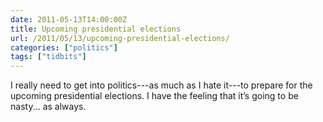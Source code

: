 ```yaml
---
date: 2011-05-13T14:00:00Z
title: Upcoming presidential elections
url: /2011/05/13/upcoming-presidential-elections/
categories: ["politics"]
tags: ["tidbits"]
---
```


I really need to get into politics---as much as I hate it---to prepare for the upcoming presidential elections. I have the feeling that it’s going to be nasty... as always.
